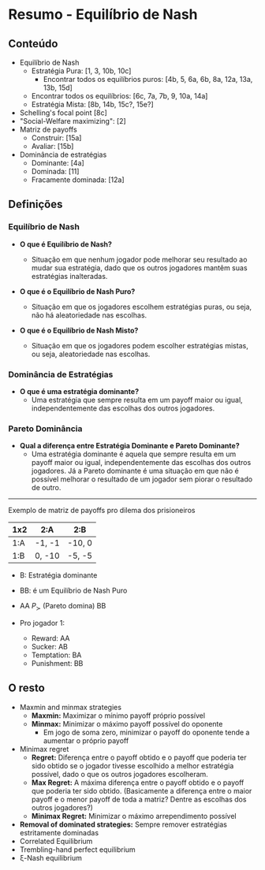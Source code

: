 # Resumo - Equilíbrio de Nash

## Conteúdo

- Equilíbrio de Nash
  - Estratégia Pura: [1, 3, 10b, 10c]
    - Encontrar todos os equilíbrios puros: [4b, 5, 6a, 6b, 8a, 12a, 13a, 13b, 15d]
  - Encontrar todos os equilíbrios: [6c, 7a, 7b, 9, 10a, 14a]
  - Estratégia Mista: [8b, 14b, 15c?, 15e?]
- Schelling's focal point [8c]
- "Social-Welfare maximizing": [2]
- Matriz de payoffs
  - Construir: [15a]
  - Avaliar: [15b]
- Dominância de estratégias
  - Dominante: [4a]
  - Dominada: [11]
  - Fracamente dominada: [12a]

## Definições

### Equilíbrio de Nash

- **O que é Equilíbrio de Nash?**

  - Situação em que nenhum jogador pode melhorar seu resultado ao mudar sua estratégia, dado que os outros jogadores mantêm suas estratégias inalteradas.

- **O que é o Equilíbrio de Nash Puro?**

  - Situação em que os jogadores escolhem estratégias puras, ou seja, não há aleatoriedade nas escolhas.

- **O que é o Equilíbrio de Nash Misto?**
  - Situação em que os jogadores podem escolher estratégias mistas, ou seja, aleatoriedade nas escolhas.

### Dominância de Estratégias

- **O que é uma estratégia dominante?**
  - Uma estratégia que sempre resulta em um payoff maior ou igual, independentemente das escolhas dos outros jogadores.

### Pareto Dominância

- **Qual a diferença entre Estratégia Dominante e Pareto Dominante?**
  - Uma estratégia dominante é aquela que sempre resulta em um payoff maior ou igual, independentemente das escolhas dos outros jogadores. Já a Pareto dominante é uma situação em que não é possível melhorar o resultado de um jogador sem piorar o resultado de outro.

---

Exemplo de matriz de payoffs pro dilema dos prisioneiros

| 1x2 | 2:A    | 2:B    |
| --- | ------ | ------ |
| 1:A | -1, -1 | -10, 0 |
| 1:B | 0, -10 | -5, -5 |

- B: Estratégia dominante
- BB: é um Equilíbrio de Nash Puro
- AA $P_\succ$ (Pareto domina) BB

- Pro jogador 1:
  - Reward: AA
  - Sucker: AB
  - Temptation: BA
  - Punishment: BB

## O resto

- Maxmin and minmax strategies
  - **Maxmin:** Maximizar o mínimo payoff próprio possível
  - **Minmax:** Minimizar o máximo payoff possível do oponente
    - Em jogo de soma zero, minimizar o payoff do oponente tende a aumentar o próprio payoff
- Minimax regret
  - **Regret:** Diferença entre o payoff obtido e o payoff que poderia ter sido obtido se o jogador tivesse escolhido a melhor estratégia possível, dado o que os outros jogadores escolheram.
  - **Max Regret:** A máxima diferença entre o payoff obtido e o payoff que poderia ter sido obtido. (Basicamente a diferença entre o maior payoff e o menor payoff de toda a matriz? Dentre as escolhas dos outros jogadores?)
  - **Minimax Regret:** Minimizar o máximo arrependimento possível
- **Removal of dominated strategies:** Sempre remover estratégias estritamente dominadas
- Correlated Equilibrium
- Trembling-hand perfect equilibrium
- ξ-Nash equilibrium
